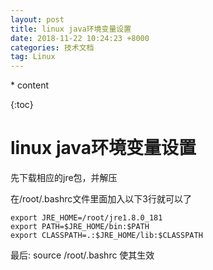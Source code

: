 ```yaml
---
layout: post
title: linux java环境变量设置
date: 2018-11-22 10:24:23 +8000
categories: 技术文档
tag: Linux
---
```


\* content

{:toc}

# linux java环境变量设置

先下载相应的jre包，并解压

在/root/.bashrc文件里面加入以下3行就可以了

```shell
export JRE_HOME=/root/jre1.8.0_181
export PATH=$JRE_HOME/bin:$PATH
export CLASSPATH=.:$JRE_HOME/lib:$CLASSPATH
```

最后:
source /root/.bashrc 使其生效

